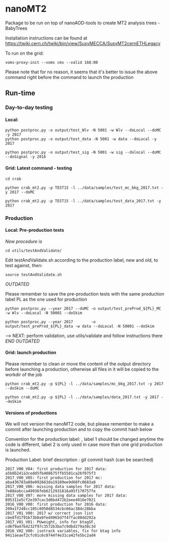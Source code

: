 # nanoMT2
Package to be run on top of nanoAOD-tools to create MT2 analysis trees - BabyTrees

Installation instructions can be found at
https://twiki.cern.ch/twiki/bin/view/SusyMECCA/SusyMT2cernETHLegacy

To run on the grid:
```
voms-proxy-init --voms cms --valid 168:00
```
Please note that for no reason, it seems that it's better to issue the above command right before 
the command to launch the production

## Run-time

### Day-to-day testing

#### Local: 
```
python postproc.py -o output/test_Wlv -N 5001 -w Wlv --doLocal --doMC -y 2017
python postproc.py -o output/test_data -N 5001 -w data --doLocal -y 2017

python postproc.py -o output/test_sig -N 5001 -w sig --dolocal --doMC --doSignal -y 2016 

```
#### Grid: Latest command - testing
```
cd crab

python crab_mt2.py -p TEST15 -l ../data/samples/test_mc_bkg_2017.txt -y 2017 --doMC

python crab_mt2.py -p TEST15 -l ../data/samples/test_data_2017.txt -y 2017
```

### Production

#### Local: Pre-production tests

*New procedure is* 
```
cd utils/testAndValidate/
```
Edit testAndValidate.sh according to the production label, new and old, to test against, then:
```
source testAndValidate.sh
```

*OUTDATED*

Please remember to save the pre-production tests with the same production label PL as the one used for production

```
python postproc.py --year 2017 --doMC -o output/test_preProd_${PL}_MC  -w Wlv --doLocal -N 50001 --doSkim 

python postproc.py --year 2017        -o output/test_preProd_${PL}_data -w data --doLocal -N 50001 --doSkim
``` 
--> NEXT: perform validation, use utils/validate and follow instructions there
*END OUTDATED*

#### Grid: launch production
Please remember to clean or move the content of the output directory before launching a production, otherwise all files in it will be copied to the workdir of the job
```
python crab_mt2.py -p ${PL} -l ../data/samples/mc_bkg_2017.txt -y 2017 --doSkim --doMC 

python crab_mt2.py -p ${PL} -l ../data/samples/data_2017.txt -y 2017 --doSkim
```

#### Versions of productions
We will not version the nanoMT2 code, but please remember to make a commit after launching production and to copy the commit hash below

Convention for the production label: <year>_<label1>_<label2>, label 1 should be changed anytime the code is different, label 2 is only used in case more than one grid production is launched.

Production Label: brief description : git commit hash (can be searched)
```
2017_V00_V04: first production for 2017 data:		 a5b8b241a3cedd5fb408675ffb5581ca26f075f3
2017_V00_V05: first production for 2017 mc: 		 aba436783a88e092663da19189ee9d60fc0683a8
2017_V00_V06: missing data samples for 2017 data:        7e88eabcca49936feb6212931816a95f170757fe
2017_V00_V07: more missing data samples for 2017 data:   895311e5cf2e397cac3d6bd472b2eee4916e7021
2016_V00_V00: first production for 2016 data:            209a1f248cc105c8950d8534cbc66ac38dc28bba
2017_V01_V00: 2017 w/ correct json list                  cbe8fd1791b73b0a9fed4965d7f47fac80dd292a
2017_V01_V01: PUweight, info for btagSF,		 cd6f9a47b4232f97c3572b3ba7c9dbd279a38c3d
2016_V02_V00: isotrack variables, fix for btag info	 9411aeaef2cfc01c6c0744f4e31ca42fe5bc2ad4
```


